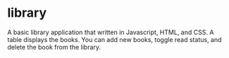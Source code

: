 # library

A basic library application that  written in Javascript, HTML, and CSS. A table displays the books. You can add new books, toggle read status, and delete the book from the library.